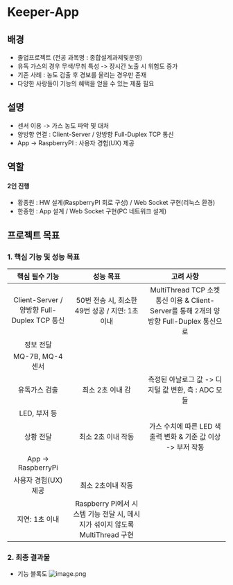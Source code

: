 # Keeper-App

## 배경
* 졸업프로젝트 (전공 과목명 : 종합설계과제및운영)
* 유독 가스의 경우 무색/무취 특성 -> 장시간 노출 시 위험도 증가
* 기존 사례 : 농도 검출 후 경보를 울리는 경우만 존재
* 다양한 사랑들이 기능의 혜택을 얻을 수 있는 제품 필요

## 설명
* 센서 이용 -> 가스 농도 파악 및 대처
* 양방향 연결 : Client-Server / 양방향 Full-Duplex TCP 통신
* App -> RaspberryPI : 사용자 경험(UX) 제공

## 역할
#### 2인 진행
* 황종원 : HW 설계(RaspberryPI 회로 구성) / Web Socket 구현(리눅스 환경)
* 한종헌 : App 설계 / Web Socket 구현(PC 네트워크 설계)

## 프로젝트 목표
### 1. 핵심 기능 및 성능 목표
|핵심 필수 기능|성능 목표|고려 사항|
|:---:|:---:|:---:|
|Client-Server / 양방향 Full-Duplex TCP 통신|50번 전송 시, 최소한 49번 성공 / 지연: 1초 이내|MultiThread TCP 소켓 통신 이용 & Client-Server를 통해 2개의 양방향 Full-Duplex 통신으로
정보 전달|
|MQ-7B, MQ-4 센서
유독가스 검출|최소 2초 이내 감|측정된 아날로그 값 -> 디지털 값 변환, 측 : ADC 모듈|
|LED, 부저 등
상황 전달|최소 2초 이내 작동|가스 수치에 따른 LED 색 출력 변화 & 기준 값 이상 -> 부저 작동|
|App → RaspberryPi
사용자 경험(UX) 제공|최소 2초이내 작동
지연: 1초 이내|Raspberry Pi에서 시스템 기능 전달 시, 메시지가 섞이지 않도록 MultiThread 구현|

### 2. 최종 결과물
* 기능 블록도
![image.png](https://prod-files-secure.s3.us-west-2.amazonaws.com/f3126d18-5831-4067-9d49-ba1cbc36a5a9/92baeb96-168b-4225-aa1b-a457ca78fa83/image.png)


